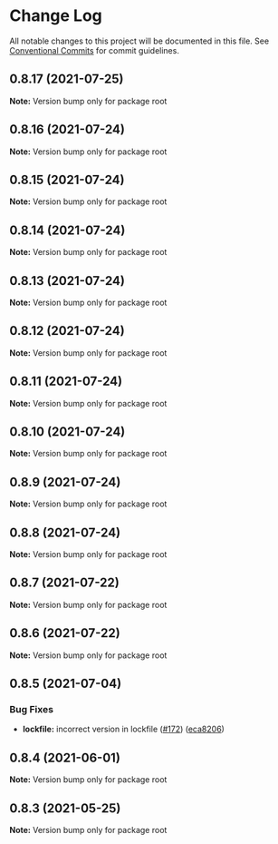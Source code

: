 # Change Log

All notable changes to this project will be documented in this file.
See [Conventional Commits](https://conventionalcommits.org) for commit guidelines.

## 0.8.17 (2021-07-25)

**Note:** Version bump only for package root





## 0.8.16 (2021-07-24)

**Note:** Version bump only for package root





## 0.8.15 (2021-07-24)

**Note:** Version bump only for package root





## 0.8.14 (2021-07-24)

**Note:** Version bump only for package root





## 0.8.13 (2021-07-24)

**Note:** Version bump only for package root





## 0.8.12 (2021-07-24)

**Note:** Version bump only for package root





## 0.8.11 (2021-07-24)

**Note:** Version bump only for package root





## 0.8.10 (2021-07-24)

**Note:** Version bump only for package root





## 0.8.9 (2021-07-24)

**Note:** Version bump only for package root





## 0.8.8 (2021-07-24)

**Note:** Version bump only for package root





## 0.8.7 (2021-07-22)

**Note:** Version bump only for package root





## 0.8.6 (2021-07-22)

**Note:** Version bump only for package root





## 0.8.5 (2021-07-04)


### Bug Fixes

* **lockfile:** incorrect version in lockfile ([#172](https://github.com/rafterjs/rafter/issues/172)) ([eca8206](https://github.com/rafterjs/rafter/commit/eca820680574c45714a5cf56560b5f41a1553fa1))





## 0.8.4 (2021-06-01)

**Note:** Version bump only for package root

## 0.8.3 (2021-05-25)

**Note:** Version bump only for package root
